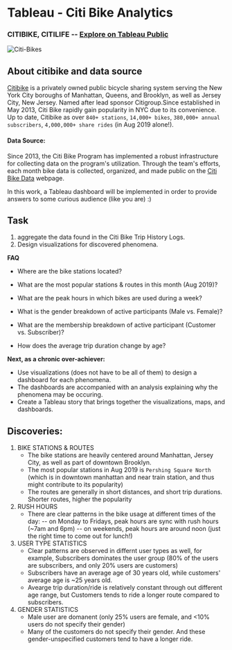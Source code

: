 # Tableau - Citi Bike Analytics

### CITIBIKE, CITILIFE -- [Explore on Tableau Public](https://public.tableau.com/profile/estella.yu#!/vizhome/CitiBikeCitilife/CitibikeCitylife?publish=yes)

![Citi-Bikes](https://github.com/EstellaYu/Data_Science_Certificate_Projects/blob/master/Tableau/citibike.gif)

## About citibike and data source
[Citibike](https://en.wikipedia.org/wiki/Citi_Bike) is a privately owned public bicycle sharing system serving the New York City boroughs of Manhattan, Queens, and Brooklyn, as well as Jersey City, New Jersey. Named after lead sponsor Citigroup.Since established in May 2013, Citi Bike rapidly gain popularity in NYC due to its convenience. Up to date, Citibike as over `840+ stations`, `14,000+ bikes`, `380,000+ annual subscribers`, `4,000,000+ share rides` (in Aug 2019 alone!). 

#### Data Source: 
Since 2013, the Citi Bike Program has implemented a robust infrastructure for collecting data on the program's utilization. Through the team's efforts, each month bike data is collected, organized, and made public on the [Citi Bike Data](https://www.citibikenyc.com/system-data) webpage.

In this work, a Tableau dashboard will be implemented in order to provide answers to some curious audience (like you are) :)

## Task

1. aggregate the data found in the Citi Bike Trip History Logs. 
2. Design visualizations for discovered phenomena. 

**FAQ**
* Where are the bike stations located? 

* What are the most popular stations & routes in this month (Aug 2019)?

* What are the peak hours in which bikes are used during a week?

* What is the gender breakdown of active participants (Male vs. Female)?

* What are the membership breakdown of active participant (Customer vs. Subscriber)? 

* How does the average trip duration change by age?

**Next, as a chronic over-achiever:**

* Use visualizations (does not have to be all of them) to design a dashboard for each phenomena.
* The dashboards are accompanied with an analysis explaining why the phenomena may be occuring. 
* Create a Tableau story that brings together the visualizations, maps, and dashboards.

## Discoveries:
1. BIKE STATIONS & ROUTES
    * The bike stations are heavily centered around Manhattan, Jersey City, as well as part of downtown Brooklyn. 
    * The most popular stations in Aug 2019 is `Pershing Square North` (which is in downtown manhattan and near train station, and thus might contribute to its popularity)
    * The routes are generally in short distances, and short trip durations. Shorter routes, higher the popularity
2. RUSH HOURS
    * There are clear patterns in the bike usage at different times of the day: 
        -- on Monday to Fridays, peak hours are sync with rush hours (~7am and 6pm)
        -- on weekends, peak hours are around noon (just the right time to come out for lunch!)
3. USER TYPE STATISTICS
    * Clear patterns are observed in differnt user types as well, for example, Subscribers dominates the user group (80% of the users are subscribers, and only 20% users are customers)
    * Subscribers have an average age of 30 years old, while customers' average age is ~25 years old. 
    * Avearge trip duration/ride is relatively constant through out different age range, but Customers tends to ride a longer route compared to subscribers.
3. GENDER STATISTICS
    * Male user are domanent (only 25% users are female, and <10% users do not specify their gender)
    * Many of the customers do not specify their gender. And these gender-unspecified customers tend to have a longer ride. 

